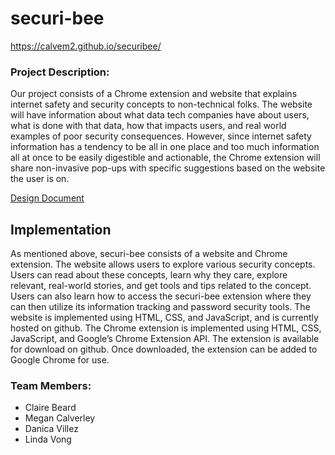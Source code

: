 # securi-bee
https://calvem2.github.io/securibee/
 
### Project Description:
Our project consists of a Chrome extension and website that explains internet safety and security concepts to 
non-technical folks. The website will have information about what data tech companies have about users, what is done with 
that data, how that impacts users, and real world examples of poor security consequences. However, since internet safety 
information has a tendency to be all in one place and too much information all at once to be easily digestible and actionable, 
the Chrome extension will share non-invasive pop-ups with specific suggestions based on the website the user is on. 

[Design Document](https://docs.google.com/document/d/1tQclyspKfFDocfsONbHq9EfGUMVwsV_HvrX-EhYRphw/edit?usp=sharing)

## Implementation
As mentioned above, securi-bee consists of a website and Chrome extension. The website allows users to explore various security concepts. Users can read about these concepts, learn why they care, explore relevant, real-world stories, and get tools and tips related to the concept. Users can also learn how to access the securi-bee extension where they can then utilize its information tracking and password security tools. The website is implemented using HTML, CSS, and JavaScript, and is currently hosted on github. The Chrome extension is implemented using HTML, CSS, JavaScript, and Google’s Chrome Extension API. The extension is available for download on github. Once downloaded, the extension can be added to Google Chrome for use.

### Team Members:
* Claire Beard  
* Megan Calverley  
* Danica Villez
* Linda Vong
